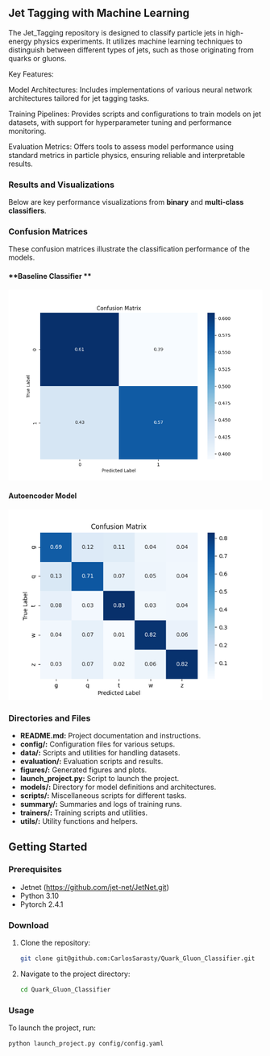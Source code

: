## Jet Tagging with Machine Learning

The Jet_Tagging repository is designed to classify particle jets in high-energy physics experiments. It utilizes machine learning techniques to distinguish between different types of jets, such as those originating from quarks or gluons.

Key Features:

Model Architectures: Includes implementations of various neural network architectures tailored for jet tagging tasks.

Training Pipelines: Provides scripts and configurations to train models on jet datasets, with support for hyperparameter tuning and performance monitoring.

Evaluation Metrics: Offers tools to assess model performance using standard metrics in particle physics, ensuring reliable and interpretable results.


### Results and Visualizations  

Below are key performance visualizations from **binary** and **multi-class classifiers**.  

### Confusion Matrices  
These confusion matrices illustrate the classification performance of the models.  

#### **Baseline Classifier **  
![Confusion Matrix BC](images/confusion_matrix_BC_v2_120_particles_q_g.png)  

#### **Autoencoder Model**  
![Confusion Matrix Autoencoder](images/confusion_matrix_res_autoencoder.png)  


### Directories and Files

- **README.md:** Project documentation and instructions.
- **config/:** Configuration files for various setups.
- **data/:** Scripts and utilities for handling datasets.
- **evaluation/:** Evaluation scripts and results.
- **figures/:** Generated figures and plots.
- **launch_project.py:** Script to launch the project.
- **models/:** Directory for model definitions and architectures.
- **scripts/:** Miscellaneous scripts for different tasks.
- **summary/:** Summaries and logs of training runs.
- **trainers/:** Training scripts and utilities.
- **utils/:** Utility functions and helpers.

## Getting Started

### Prerequisites

- Jetnet (https://github.com/jet-net/JetNet.git) 
- Python 3.10
- Pytorch 2.4.1


### Download

1. Clone the repository:
    ```sh
    git clone git@github.com:CarlosSarasty/Quark_Gluon_Classifier.git 
    ```
2. Navigate to the project directory:
    ```sh
    cd Quark_Gluon_Classifier
    ```

### Usage

To launch the project, run:
```sh
python launch_project.py config/config.yaml

